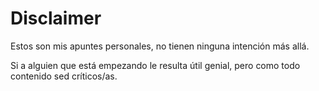 # Disclaimer

Estos son mis apuntes personales, no tienen ninguna intención más allá.&#x20;

Si a alguien que está empezando le resulta útil genial, pero como todo contenido sed críticos/as.
